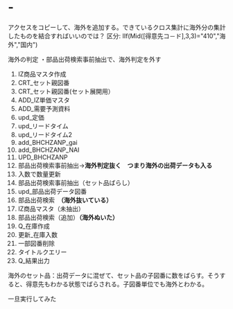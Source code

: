 # -
アクセスをコピーして、海外を追加する。できているクロス集計に海外分の集計したものを結合すればいいのでは？
区分: IIf(Mid([得意先コ－ド],3,3)="410","海外","国内")

海外の判定
・部品出荷検索事前抽出で、海外判定を外す
1. IZ商品マスタ作成
2. CRT_セット親図番
3. CRT_セット親図番(セット展開用）
4. ADD_IZ単価マスタ
5. ADD_需要予測資料
6. upd_定価
7. upd_リードタイム
8. upd_リードタイム2
9. add_BHCHZANP_gai
10. add_BHCHZANP_NAI
11. UPD_BHCHZANP
12. 部品出荷検索事前抽出→**海外判定抜く　つまり海外の出荷データも入る**
13. 入数で数量更新
14. 部品出荷検索事前抽出（セット品ばらし）
15. upd_部品出荷データ図番
16. 部品出荷検索　**（海外抜いている）**
17. IZ商品マスタ（未抽出）
18. 部品出荷検索（追加）**（海外ぬいた）**
19. Q_在庫作成
20. 更新_在庫入数
21. 一部図番削除
22. タイトルクエリー
23. Q_結果出力

海外のセット品：出荷データに混ぜて、セット品の子図番に数をばらす。そうすると、得意先もわかる状態でばらされる。子図番単位でも海外とわかる。

一旦実行してみた
